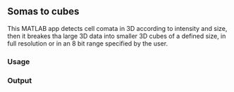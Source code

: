 ## Somas to cubes 
This MATLAB app detects cell comata in 3D according to intensity and size, then it breakes tha large 3D data into smaller 3D cubes of a defined size, in full resolution or in an 8 bit range specified by the user.

### Usage 

### Output




